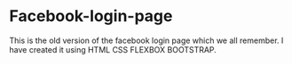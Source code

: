 # Facebook-login-page
This is the old version of the facebook login page which we all remember. I have created it using HTML CSS FLEXBOX BOOTSTRAP.
